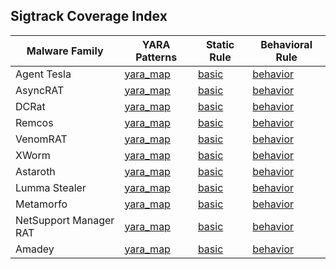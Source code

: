 ## Sigtrack Coverage Index

| Malware Family     | YARA Patterns | Static Rule | Behavioral Rule |
|--------------------|----------------|--------------|------------------|
| Agent Tesla        | [yara_map](./yara_map/agenttesla_yara_patterns.md) | [basic](https://github.com/Sab0x1D/ghostyara/blob/main/families/agenttesla_basic.yar) | [behavior](https://github.com/Sab0x1D/ghostyara/blob/main/ttps/agenttesla_behavior.yar) |
| AsyncRAT           | [yara_map](./yara_map/asyncrat_yara_patterns.md) | [basic](https://github.com/Sab0x1D/ghostyara/blob/main/families/asyncrat_basic.yar) | [behavior](https://github.com/Sab0x1D/ghostyara/blob/main/ttps/asyncrat_behavior.yar) |
| DCRat              | [yara_map](./yara_map/dcrat_yara_patterns.md) | [basic](https://github.com/Sab0x1D/ghostyara/blob/main/families/dcrat_basic.yar) | [behavior](https://github.com/Sab0x1D/ghostyara/blob/main/ttps/dcrat_behavior.yar) |
| Remcos | [yara_map](./yara_map/remcos_c2_patterns.md) | [basic](https://github.com/Sab0x1D/ghostyara/blob/main/families/remcos_basic.yar) | [behavior](https://github.com/Sab0x1D/ghostyara/blob/main/ttps/remcos_behavior.yar) |
| VenomRAT | [yara_map](./yara_map/venomrat_c2_patterns.md) | [basic](https://github.com/Sab0x1D/ghostyara/blob/main/families/venomrat_basic.yar) | [behavior](https://github.com/Sab0x1D/ghostyara/blob/main/ttps/venomrat_behavior.yar) |
| XWorm | [yara_map](./yara_map/xworm_yara_patterns.md) | [basic](https://github.com/Sab0x1D/ghostyara/blob/main/families/xworm_basic.yar) | [behavior](https://github.com/Sab0x1D/ghostyara/blob/main/ttps/xworm_behavior.yar) |
| Astaroth | [yara_map](./yara_map/astaroth_yara_patterns.md) | [basic](https://github.com/Sab0x1D/ghostyara/blob/main/families/astaroth_basic.yar) | [behavior](https://github.com/Sab0x1D/ghostyara/blob/main/ttps/astaroth_behavior.yar) |
| Lumma Stealer | [yara_map](./yara_map/lumma_yara_patterns.md) | [basic](https://github.com/Sab0x1D/ghostyara/blob/main/families/lumma_basic.yar) | [behavior](https://github.com/Sab0x1D/ghostyara/blob/main/ttps/lumma_behavior.yar) |
| Metamorfo | [yara_map](./yara_map/metamorfo_yara_patterns.md) | [basic](https://github.com/Sab0x1D/ghostyara/blob/main/families/metamorfo_basic.yar) | [behavior](https://github.com/Sab0x1D/ghostyara/blob/main/ttps/metamorfo_behavior.yar) |
| NetSupport Manager RAT | [yara_map](./yara_map/netsupport_yara_patterns.md) | [basic](https://github.com/Sab0x1D/ghostyara/blob/main/families/netsupport_basic.yar) | [behavior](https://github.com/Sab0x1D/ghostyara/blob/main/ttps/netsupport_behavior.yar) |
| Amadey | [yara_map](./yara_map/amadey_yara_patterns.md) | [basic](https://github.com/Sab0x1D/ghostyara/blob/main/families/amadey_basic.yar) | [behavior](https://github.com/Sab0x1D/ghostyara/blob/main/ttps/amadey_behavior.yar) |
